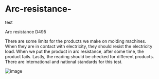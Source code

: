 # Arc-resistance-
test


Arc resistance  D495

There are some limits for the products we make on molding machines. When they are in contact with electricity, they should resist the electricity load. When we put the product in arc resistance, after some time, the product fails. Lastly, the reading should be checked for different products. There are international and national standards for this test.


![image](https://github.com/user-attachments/assets/142b22a3-ab82-466d-9f28-b27f1b5f97f6)


